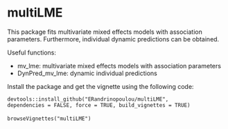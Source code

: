 # multiLME

This package fits multivariate mixed effects models with association parameters. Furthermore, individual dynamic predictions can be obtained.

Useful functions:
- mv_lme: multivariate mixed effects models with association parameters
- DynPred_mv_lme: dynamic individual predictions

Install the package and get the vignette using the following code: 

<code>devtools::install_github("ERandrinopoulou/multiLME", dependencies = FALSE, force = TRUE, build_vignettes = TRUE)</code>
\
\
<code>browseVignettes("multiLME")</code>
